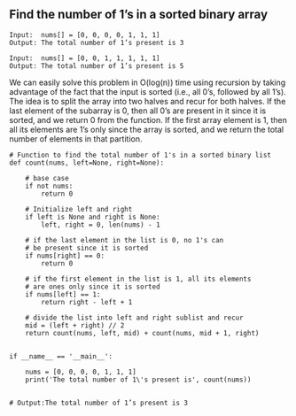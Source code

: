 ## Find the number of 1’s in a sorted binary array
```
Input:  nums[] = [0, 0, 0, 0, 1, 1, 1] 
Output: The total number of 1’s present is 3  

Input:  nums[] = [0, 0, 1, 1, 1, 1, 1] 
Output: The total number of 1’s present is 5
```
We can easily solve this problem in O(log(n)) time using recursion by taking advantage of the fact that the input is sorted (i.e., all 0’s, followed by all 1’s). The idea is to split the array into two halves and recur for both halves. If the last element of the subarray is 0, then all 0’s are present in it since it is sorted, and we return 0 from the function. If the first array element is 1, then all its elements are 1’s only since the array is sorted, and we return the total number of elements in that partition.
```
# Function to find the total number of 1's in a sorted binary list
def count(nums, left=None, right=None):
 
    # base case
    if not nums:
        return 0
 
    # Initialize left and right
    if left is None and right is None:
        left, right = 0, len(nums) - 1
 
    # if the last element in the list is 0, no 1's can
    # be present since it is sorted
    if nums[right] == 0:
        return 0
 
    # if the first element in the list is 1, all its elements
    # are ones only since it is sorted
    if nums[left] == 1:
        return right - left + 1
 
    # divide the list into left and right sublist and recur
    mid = (left + right) // 2
    return count(nums, left, mid) + count(nums, mid + 1, right)
 
 
if __name__ == '__main__':
 
    nums = [0, 0, 0, 0, 1, 1, 1]
    print('The total number of 1\'s present is', count(nums))
 

# Output:The total number of 1’s present is 3
```